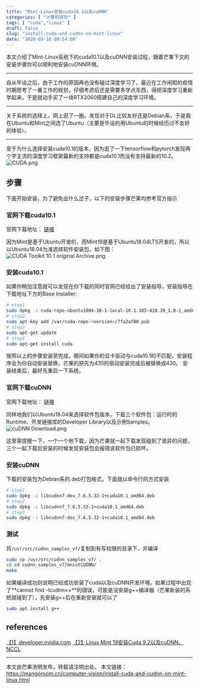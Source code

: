```yaml
---
title: "Mint-Linux安装cuda10.1以及cuDNN"
categories: [ "计算机视觉" ]
tags: [ "cuda","linux" ]
draft: false
slug: "install-cuda-and-cudnn-on-mint-linux"
date: "2020-03-18 09:54:00"
---
```


本文介绍了Mint-Linux系统下的cuda10.1以及cuDNN安装过程，跟着芒果下文的安装步骤你可以顺利地安装cuDNN环境。

----

自从毕设之后，由于工作的原因再也没有碰过深度学习了。最近在工作闲暇的疫情时期思考了一番工作的规划，仔细考虑后还是需要多学点东西，得把深度学习重新学起来。于是就动手买了一块RTX2060搭建自己的深度学习环境。

----

关于系统的选择上，网上逛了一圈，发现对于DL比较友好还是Debian系，于是我在Ubuntu和Mint之间选了Ubuntu（主要是毕设的用Ubuntu的时候经历过不友好的体验）。

----

至于为什么选择安装cuda10.1的版本，因为逛了一下tensorflow和pytorch发现两个字主流的深度学习框架最新的支持都是cuda10.1而没有支持最新的10.2。
![CUDA.png][1]

## 步骤

下面开始安装，为了避免出什么岔子，以下的安装步骤芒果均参考官方指示

### 官网下载cuda10.1

官网下载地址：
[链接](https://developer.nvidia.com/cuda-10.1-download-archive-base?target_os=Linux&target_arch=x86_64&target_distro=Ubuntu&target_version=1804&target_type=deblocal)

因为Mint是基于Ubuntu开发的，而Mint19是基于Ubuntu18.04LTS开发的，所以以Ubuntu18.04为准选择软件安装包，如下图：
![CUDA Toolkit 10 1 original Archive.png][2]

### 安装cuda10.1

如果你稍加注意就可以发现在你下载的同时官网已经给出了安装指导，安装指导在下载地址下方的Base Installer:

```bash
# step1
sudo dpkg -i cuda-repo-ubuntu1804-10-1-local-10.1.105-418.39_1.0-1_amd64.deb
# step2
sudo apt-key add /var/cuda-repo-<version>/7fa2af80.pub
# step3
sudo apt-get update
# step4
sudo apt-get install cuda
```
按照以上的步骤安装至完成，期间如果你的显卡驱动与cuda10.1的不匹配，安装程序会为你自动安装替换，芒果的原先为435的驱动安装完成后被替换成430。
安装结束后，最好先重启一下系统。

### 官网下载cuDNN

官网下载地址：
[链接](https://developer.nvidia.com/rdp/cudnn-download)

同样地我们以Ubuntu18.04来选择软件包版本，下载三个软件包：运行时的Runtime、开发链接库的Developer Library以及示例Samples。
![cuDNN Download.png][3]

这里需提醒一下，一个一个地下载，因为芒果就一起下载发现碰到了诡异的问题，三个一起下载后安装的时候发现安装包会报错说软件包已损坏。

### 安装cuDNN

下载的安装包为Debian系的.deb打包格式，下面就以命令行的方式安装

```bash
# step1
sudo dpkg -i libcudnn7-dev_7.6.5.32-1+cuda10.1_amd64.deb
# step2
sudo dpkg -i libcudnn7_7.6.5.32-1+cuda10.1_amd64.deb
# step3
sudo dpkg -i libcudnn7-doc_7.6.5.32-1+cuda10.1_amd64.deb
```


### 测试

将```/usr/src/cudnn_samples_v7/```复制到有写权限的目录下，并编译

```bash
sudo cp /usr/src/cudnn_samples_v7/ .
cd cd cudnn_samples_v7/mnistCUDNN/
make
```
如果编译成功则说明已经成功安装了cuda以及cuDNN开发环境。如果过程中出现了**cannot find -lcudnn××**的错误，可能是没安装g++编译器（芒果新装的系统就碰到了），先安装g++后在重新安装就可以了

```bash
sudo apt install g++
```
## references

[【1】developer.nvidia.com](https://developer.nvidia.com/cuda-10.1-download-archive-base?target_os=Linux&target_arch=x86_64&target_distro=Ubuntu&target_version=1804&target_type=deblocal)
[【2】Linux Mint 19安装Cuda 9.2以及cuDNN、NCCL ](http://www.booksword.info/2018/07/14/cuda-9-2-installation-on-Linux-mint-19/)

------
本文由芒果浩明发布，转载请注明出处。
本文链接：https://mangoroom.cn/computer-vision/install-cuda-and-cudnn-on-mint-linux.html

  [1]: https://mangoroom.cn/usr/uploads/2020/03/2653844065.png
  [2]: https://mangoroom.cn/usr/uploads/2020/03/3707101071.png
  [3]: https://mangoroom.cn/usr/uploads/2020/03/1047898128.png